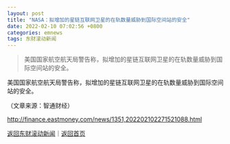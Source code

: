 ```yaml
---
layout: post
title: "NASA：拟增加的星链互联网卫星的在轨数量威胁到国际空间站的安全"
date: 2022-02-10 07:02:56 +0800
categories: emnews
tags: 东财滚动新闻
---
```

> 美国国家航空航天局警告称，拟增加的星链互联网卫星的在轨数量威胁到国际空间站的安全。

<p>美国国家航空航天局警告称，拟增加的星链互联网卫星的在轨数量威胁到国际空间站的安全。</p><p class="em_media">（文章来源：智通财经）</p>

<http://finance.eastmoney.com/news/1351,202202102271521088.html>

[返回东财滚动新闻](//finews.withounder.com/emnews/)｜[返回首页](//finews.withounder.com/)